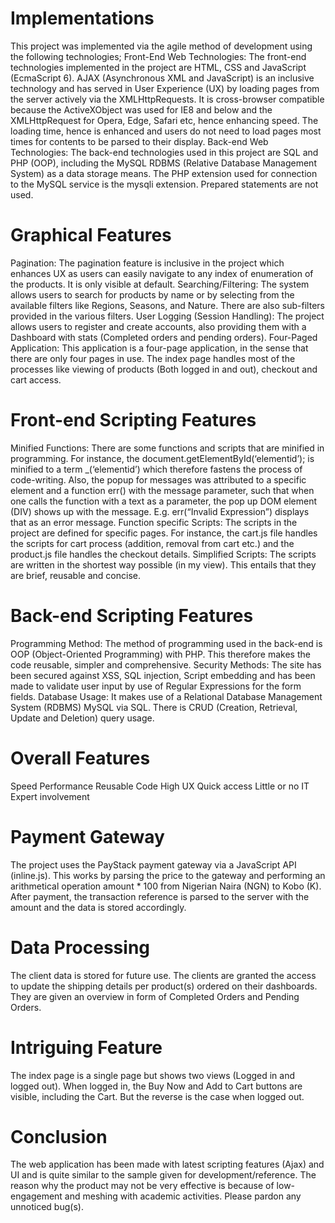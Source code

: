 # Implementations
This project was implemented via the agile method of development using the following technologies;
Front-End Web Technologies: The front-end technologies implemented in the project are HTML, CSS and JavaScript (EcmaScript 6). AJAX (Asynchronous XML and JavaScript) is an inclusive technology and has served in User Experience (UX) by loading pages from the server actively via the XMLHttpRequests. It is cross-browser compatible because the ActiveXObject was used for IE8 and below and the XMLHttpRequest for Opera, Edge, Safari etc, hence enhancing speed. The loading time, hence is enhanced and users do not need to load pages most times for contents to be parsed to their display.
Back-end Web Technologies: The back-end technologies used in this project are SQL and PHP (OOP), including the MySQL RDBMS (Relative Database Management System) as a data storage means. The PHP extension used for connection to the MySQL service is the mysqli extension. Prepared statements are not used.
# Graphical Features
Pagination: The pagination feature is inclusive in the project which enhances UX as users can easily navigate to any index of enumeration of the products. It is only visible at default.
Searching/Filtering: The system allows users to search for products by name or by selecting from the available filters like Regions, Seasons, and Nature. There are also sub-filters provided in the various filters.
User Logging (Session Handling): The project allows users to register and create accounts, also providing them with a Dashboard with stats (Completed orders and pending orders).
Four-Paged Application: This application is a four-page application, in the sense that there are only four pages in use. The index page handles most of the processes like viewing of products (Both logged in and out), checkout and cart access.
# Front-end Scripting Features
Minified Functions: There are some functions and scripts that are minified in programming. For instance, the document.getElementById(‘elementid’); is minified to a term _(‘elementid’) which therefore fastens the process of code-writing. Also, the popup for messages was attributed to a specific element and a function err() with the message parameter, such that when one calls the function with a text as a parameter, the pop up DOM element (DIV) shows up with the message. E.g. err(“Invalid Expression”) displays that as an error message.
Function specific Scripts: The scripts in the project are defined for specific pages. For instance, the cart.js file handles the scripts for cart process (addition, removal from cart etc.) and the product.js file handles the checkout details.
Simplified Scripts: The scripts are written in the shortest way possible (in my view). This entails that they are brief, reusable and concise.
# Back-end Scripting Features
Programming Method: The method of programming used in the back-end is OOP (Object-Oriented Programming) with PHP. This therefore makes the code reusable, simpler and comprehensive.
Security Methods: The site has been secured against XSS, SQL injection, Script embedding and has been made to validate user input by use of Regular Expressions for the form fields.
Database Usage: It makes use of a Relational Database Management System (RDBMS) MySQL via SQL. There is CRUD (Creation, Retrieval, Update and Deletion) query usage.
# Overall Features
Speed
Performance
Reusable Code
High UX
Quick access
Little or no IT Expert involvement
# Payment Gateway
The project uses the PayStack payment gateway via a JavaScript API (inline.js). This works by parsing the price to the gateway and performing an arithmetical operation amount * 100 from Nigerian Naira (NGN) to Kobo (K). After payment, the transaction reference is parsed to the server with the amount and the data is stored accordingly.
# Data Processing
The client data is stored for future use. The clients are granted the access to update the shipping details per product(s) ordered on their dashboards. They are given an overview in form of Completed Orders and Pending Orders.
# Intriguing Feature
The index page is a single page but shows two views (Logged in and logged out). When logged in, the Buy Now and Add to Cart buttons are visible, including the Cart. But the reverse is the case when logged out.
# Conclusion
The web application has been made with latest scripting features (Ajax) and UI and is quite similar to the sample given for development/reference. The reason why the product may not be very effective is because of low-engagement and meshing with academic activities. Please pardon any unnoticed bug(s).
